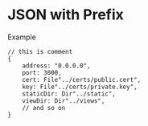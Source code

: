 # JSON with Prefix

Example

```
// this is comment
{
	address: "0.0.0.0",
	port: 3000,
	cert: File"../certs/public.cert",
	key: File"../certs/private.key",
	staticDir: Dir"../static",
	viewDir: Dir"../views",
	// and so on
}
```